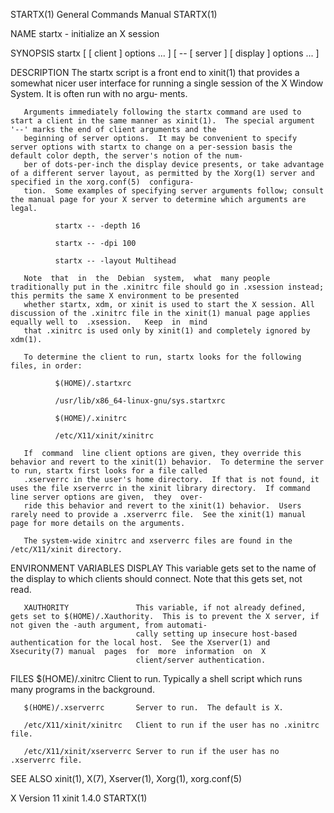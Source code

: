 STARTX(1)                                                                        General Commands Manual                                                                        STARTX(1)

NAME
       startx - initialize an X session

SYNOPSIS
       startx [ [ client ] options ... ] [ -- [ server ] [ display ] options ... ]

DESCRIPTION
       The  startx  script  is  a front end to xinit(1) that provides a somewhat nicer user interface for running a single session of the X Window System.  It is often run with no argu‐
       ments.

       Arguments immediately following the startx command are used to start a client in the same manner as xinit(1).  The special argument '--' marks the end of client arguments and the
       beginning of server options.  It may be convenient to specify server options with startx to change on a per-session basis the default color depth, the server's notion of the num‐
       ber of dots-per-inch the display device presents, or take advantage of a different server layout, as permitted by the Xorg(1) server and specified in the xorg.conf(5)  configura‐
       tion.  Some examples of specifying server arguments follow; consult the manual page for your X server to determine which arguments are legal.

              startx -- -depth 16

              startx -- -dpi 100

              startx -- -layout Multihead

       Note  that  in  the  Debian  system,  what  many people traditionally put in the .xinitrc file should go in .xsession instead; this permits the same X environment to be presented
       whether startx, xdm, or xinit is used to start the X session. All discussion of the .xinitrc file in the xinit(1) manual page applies equally well to  .xsession.   Keep  in  mind
       that .xinitrc is used only by xinit(1) and completely ignored by xdm(1).

       To determine the client to run, startx looks for the following files, in order:

              $(HOME)/.startxrc

              /usr/lib/x86_64-linux-gnu/sys.startxrc

              $(HOME)/.xinitrc

              /etc/X11/xinit/xinitrc

       If  command  line client options are given, they override this behavior and revert to the xinit(1) behavior.  To determine the server to run, startx first looks for a file called
       .xserverrc in the user's home directory.  If that is not found, it uses the file xserverrc in the xinit library directory.  If command line server options are given,  they  over‐
       ride this behavior and revert to the xinit(1) behavior.  Users rarely need to provide a .xserverrc file.  See the xinit(1) manual page for more details on the arguments.

       The system-wide xinitrc and xserverrc files are found in the /etc/X11/xinit directory.

ENVIRONMENT VARIABLES
       DISPLAY                  This variable gets set to the name of the display to which clients should connect.  Note that this gets set, not read.

       XAUTHORITY               This variable, if not already defined, gets set to $(HOME)/.Xauthority.  This is to prevent the X server, if not given the -auth argument, from automati‐
                                cally setting up insecure host-based authentication for the local host.  See the Xserver(1) and Xsecurity(7) manual  pages  for  more  information  on  X
                                client/server authentication.

FILES
       $(HOME)/.xinitrc         Client to run.  Typically a shell script which runs many programs in the background.

       $(HOME)/.xserverrc       Server to run.  The default is X.

       /etc/X11/xinit/xinitrc   Client to run if the user has no .xinitrc file.

       /etc/X11/xinit/xserverrc Server to run if the user has no .xserverrc file.

SEE ALSO
       xinit(1), X(7), Xserver(1), Xorg(1), xorg.conf(5)

X Version 11                                                                           xinit 1.4.0                                                                              STARTX(1)
